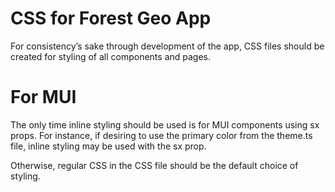 # CSS for Forest Geo App

For consistency’s sake through development of the app, CSS files should be created for styling of all
components and pages.

# For MUI

The only time inline styling should be used is for MUI components using sx props.
For instance, if desiring to use the primary color from the theme.ts file,
inline styling may be used with the sx prop.

Otherwise, regular CSS in the CSS file should be the default choice of styling.
